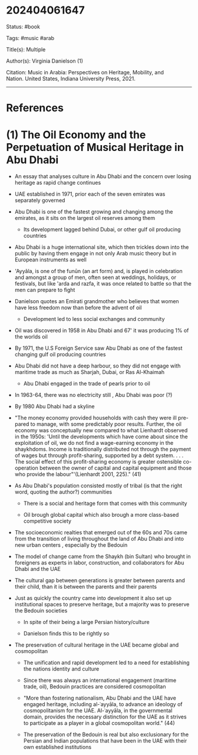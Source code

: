 # 202404061647

Status: #book

Tags: #music #arab

Title(s): Multiple

Author(s): Virginia Danielson (1)

Citation:
Music in Arabia: Perspectives on Heritage, Mobility, and Nation. United States, Indiana University Press, 2021.


---
# References
# (1) The Oil Economy and the Perpetuation of Musical Heritage in Abu Dhabi

-   An essay that analyses culture in Abu Dhabi and the concern over
    losing heritage as rapid change continues

-   UAE established in 1971, prior each of the seven emirates was
    separately governed

-   Abu Dhabi is one of the fastest growing and changing among the
    emirates, as it sits on the largest oil reserves among them

    -   Its development lagged behind Dubai, or other gulf oil producing
        countries

-   Abu Dhabi is a huge international site, which then trickles down
    into the public by having them engage in not only Arab music theory
    but in European instruments as well

-   'Ayyãla, is one of the funūn (an art form) and, is played in
    celebration and amongst a group of men, often seen at weddings,
    holidays, or festivals, but like 'arda and razfa, it was once
    related to battle so that the men can prepare to fight

-   Danielson quotes an Emirati grandmother who believes that women have
    less freedom now than before the advent of oil

    -   Development led to less social exchanges and community

-   Oil was discovered in 1958 in Abu Dhabi and 67' it was producing 1%
    of the worlds oil

-   By 1971, the U.S Foreign Service saw Abu Dhabi as one of the fastest
    changing gulf oil producing countries

-   Abu Dhabi did not have a deep harbour, so they did not engage with
    maritime trade as much as Sharjah, Dubai, or Ras Al-Khaimah

    -   Abu Dhabi engaged in the trade of pearls prior to oil

-   In 1963-64, there was no electricity still , Abu Dhabi was poor (?)

-   By 1980 Abu Dhabi had a skyline

-   "The money economy provided households with cash they were ill
    pre-pared to manage, with some predictably poor results. Further,
    the oil economy was conceptually new compared to what Lienhardt
    observed in the 1950s: 'Until the developments which have come about
    since the exploitation of oil, we do not find a wage-earning economy
    in the shaykhdoms. Income is traditionally distributed not through
    the payment of wages but through profit-sharing, supported by a debt
    system. . . . The social effect of this profit-sharing economy is
    greater ostensible co-operation between the owner of capital and
    capital equipment and those who provide the labour"'(Lienhardt 2001,
    225)." (41)

-   As Abu Dhabi's population consisted mostly of tribal (is that the
    right word, quoting the author?) communities

    -   There is a social and heritage form that comes with this
        community

    -   Oil brough global capital which also brough a more class-based
        competitive society

-   The socioeconomic realties that emerged out of the 60s and 70s came
    from the transition of living throughout the land of Abu Dhabi and
    into new urban centers , especially by the Bedouin

-   The model of change came from the Shaykh (bin Sultan) who brought in
    foreigners as experts in labor, construction, and collaborators for
    Abu Dhabi and the UAE

-   The cultural gap between generations is greater between parents and
    their child, than it is between the parents and their parents

-   Just as quickly the country came into development it also set up
    institutional spaces to preserve heritage, but a majority was to
    preserve the Bedouin societies

    -   In spite of their being a large Persian history/culture

    -   Danielson finds this to be rightly so

-   The preservation of cultural heritage in the UAE became global and
    cosmopolitan

    -   The unification and rapid development led to a need for
        establishing the nations identity and culture

    -   Since there was always an international engagement (maritime
        trade, oil), Bedouin practices are considered cosmopolitan

    -   "More than fostering nationalism, Abu Dhabi and the UAE have
        engaged heritage, including al-ʿayyāla, to advance an ideology
        of cosmopolitanism for the UAE. Al-ʿayyāla, in the governmental
        domain, provides the necessary distinction for the UAE as it
        strives to participate as a player in a global cosmopolitan
        world." (44)

    -   The preservation of the Bedouin is real but also exclusionary
        for the Persian and Indian populations that have been in the UAE
        with their own established institutions
